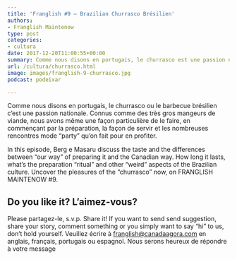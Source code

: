```yaml
---
title: 'Franglish #9 – Brazilian Churrasco Brésilien'
authors:
- Franglish Maintenow
type: post
categories:
- cultura
date: 2017-12-20T11:00:55+00:00
summary: Comme nous disons en portugais, le churrasco est une passion nationale. In this episode we talk about what makes it so different and so unique.
url: /cultura/churrasco.html
image: images/franglish-9-churrasco.jpg
podcast: podeixar

---
```

Comme nous disons en portugais, le churrasco ou le barbecue brésilien c&#8217;est une passion nationale. Connus comme des très gros mangeurs de viande, nous avons même une façon particulière de le faire, en commençant par la préparation, la façon de servir et les nombreuses rencontres mode &#8220;party&#8221; qu&#8217;on fait pour en profiter.

In this episode, Berg e Masaru discuss the taste and the differences between &#8220;our way&#8221; of preparing it and the Canadian way. How long it lasts, what&#8217;s the preparation &#8220;ritual&#8221; and other &#8220;weird&#8221; aspects of the Brazilian culture. Uncover the pleasures of the &#8220;churrasco&#8221; now, on FRANGLISH MAINTENOW #9.

## Do you like it? L&#8217;aimez-vous?

Please partagez-le, s.v.p. Share it!&nbsp;If you want to send send suggestion, share your story, comment something or you simply want to say “hi” to us, don’t hold yourself.&nbsp;Veuillez écrire à&nbsp;<franglish@canadaagora.com>&nbsp;en anglais, français, portugais ou espagnol. Nous serons heureux de répondre à votre message